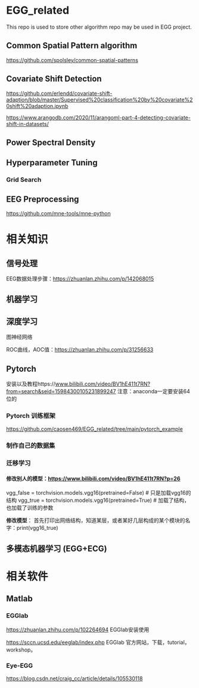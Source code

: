 # EGG_related

This repo is used to store other algorithm repo may be used in EGG project.

## Common Spatial Pattern algorithm
https://github.com/spolsley/common-spatial-patterns

## Covariate Shift Detection
https://github.com/erlendd/covariate-shift-adaption/blob/master/Supervised%20classification%20by%20covariate%20shift%20adaption.ipynb

https://www.arangodb.com/2020/11/arangoml-part-4-detecting-covariate-shift-in-datasets/

## Power Spectral Density

## Hyperparameter Tuning
### Grid Search

## EEG Preprocessing
https://github.com/mne-tools/mne-python

# 相关知识

## 信号处理
EEG数据处理步骤：https://zhuanlan.zhihu.com/p/142068015

## 机器学习

## 深度学习
图神经网络

ROC曲线，AOC值：https://zhuanlan.zhihu.com/p/31256633

## Pytorch
安装以及教程https://www.bilibili.com/video/BV1hE411t7RN?from=search&seid=15984300105231899247
注意：anaconda一定要安装64位的

### Pytorch 训练框架
https://github.com/caosen469/EGG_related/tree/main/pytorch_example

### 制作自己的数据集

### 迁移学习
#### 修改别人的模型：https://www.bilibili.com/video/BV1hE411t7RN?p=26
vgg_false = torchvision.models.vgg16(pretrained=False) # 只是加载vgg16的结构
vgg_true = torchvision.models.vgg16(pretrained=True) # 加载了结构，也加载了训练的参数

**修改模型**：
首先打印出网络结构，知道某层，或者某好几层构成的某个模块的名字：print(vgg16_true)

## 多模态机器学习 (EGG+ECG)

# 相关软件
## Matlab
### EGGlab
https://zhuanlan.zhihu.com/p/102264694 EGGlab安装使用

https://sccn.ucsd.edu/eeglab/index.php EGGlab 官方网站，下载，tutorial，workshop。

### Eye-EGG
https://blog.csdn.net/craig_cc/article/details/105530118


